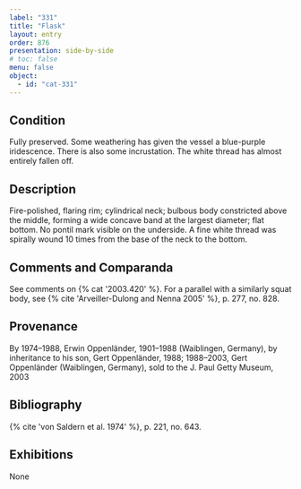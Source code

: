 ```yaml
---
label: "331"
title: "Flask"
layout: entry
order: 876
presentation: side-by-side
# toc: false
menu: false
object:
  - id: "cat-331"
---
```


## Condition

Fully preserved. Some weathering has given the vessel a blue-purple iridescence. There is also some incrustation. The white thread has almost entirely fallen off.

## Description

Fire-polished, flaring rim; cylindrical neck; bulbous body constricted above the middle, forming a wide concave band at the largest diameter; flat bottom. No pontil mark visible on the underside. A fine white thread was spirally wound 10 times from the base of the neck to the bottom.

## Comments and Comparanda

See comments on {% cat '2003.420' %}. For a parallel with a similarly squat body, see {% cite 'Arveiller-Dulong and Nenna 2005' %}, p. 277, no. 828.

## Provenance

By 1974–1988, Erwin Oppenländer, 1901–1988 (Waiblingen, Germany), by inheritance to his son, Gert Oppenländer, 1988; 1988–2003, Gert Oppenländer (Waiblingen, Germany), sold to the J. Paul Getty Museum, 2003

## Bibliography

{% cite 'von Saldern et al. 1974' %}, p. 221, no. 643.

## Exhibitions

None